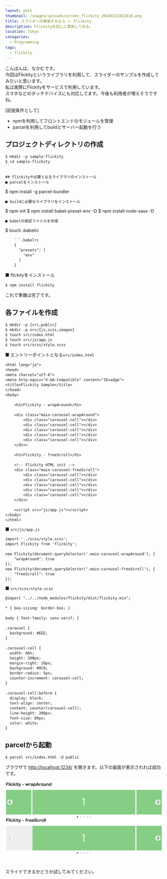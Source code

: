 ```yaml
---
layout: post
thumbnail: /images/uploads/screen_flickity_20180221022418.png
title: スライダーの実装するなら 〜 Flickity
description: Flickityを試しに実装してみる。
location: Tokyo
categories:
  - Programming
tags:
  - flickity
---
```

こんばんは、なかむです。\
今回はFlickityというライブラリを利用して、スライダーのサンプルを作成してみたいと思います。\
私は実際にFlickityをサービスで利用しています。\
スマホなどのタッチデバイスにも対応してます。今後も利用者が増えそうですね。  

\[前提条件として]

* npmを利用してフロントエンドのモジュールを管理
* parcelを利用してbuildとサーバー起動を行う

## プロジェクトディレクトリの作成

```
$ mkdir -p sample-flickity
$ cd sample-flickity
``

## flickityや必要となるライブラリのインストール
■ parcelをインストール
```

$ npm install -g parcel-bundler

```
■ buildに必要なライブラリをインストール
```

$ npm init
$ npm install babel-preset-env -D
$ npm install node-sass -D

```
■ babelの設定ファイルを作成
```

$ touch .babelrc

````
    ```.babelrc
    {
      "presets": [
        "env"
      ]
    }
````

■ flickityをインストール

```
$ npm install flickity
```

これで準備は完了です。

## 各ファイルを作成

```
$ mkdir -p {src,public}
$ mkdir -p src/{js,scss,images}
$ touch src/index.html
$ touch src/js/app.js
$ touch src/scss/style.scss
```

■ エントリーポイントとなる`src/index.html`

```
<html lang="ja">
<head>
<meta charset="utf-8">
<meta http-equiv="X-UA-Compatible" content="IE=edge">
<title>Flickity Sample</title>
</head>
<body>

    <h1>Flickity - wrapAround</h1>

    <div class="main-carousel-wrapAround">
        <div class="carousel-cell"></div>
        <div class="carousel-cell"></div>
        <div class="carousel-cell"></div>
        <div class="carousel-cell"></div>
        <div class="carousel-cell"></div>
    </div>

    <h1>Flickity - freeScroll</h1>

    <!-- Flickity HTML init -->
    <div class="main-carousel-freeScroll">
        <div class="carousel-cell"></div>
        <div class="carousel-cell"></div>
        <div class="carousel-cell"></div>
        <div class="carousel-cell"></div>
        <div class="carousel-cell"></div>
    </div>

    <script src="js/app.js"></script>
</body>
</html>
```

■ `src/js/app.js`

```
import '../scss/style.scss';
import Flickity from 'flickity';

new Flickity(document.querySelector('.main-carousel-wrapAround'), {
    "wrapAround": true
});
new Flickity(document.querySelector('.main-carousel-freeScroll'), {
    "freeScroll": true
});
```

■ `src/scss/style.scss`

```
@import "../../node_modules/flickity/dist/flickity.min";

* { box-sizing: border-box; }

body { font-family: sans-serif; }

.carousel {
  background: #EEE;
}

.carousel-cell {
  width: 66%;
  height: 200px;
  margin-right: 10px;
  background: #8C8;
  border-radius: 5px;
  counter-increment: carousel-cell;
}

.carousel-cell:before {
  display: block;
  text-align: center;
  content: counter(carousel-cell);
  line-height: 200px;
  font-size: 80px;
  color: white;
}
```

## parcelから起動

```
$ parcel src/index.html -d public
```

ブラウザで <http://localhost:1234/> を開きます。以下の画面が表示されれば成功です。

![Flickity Screen](/images/uploads/screen_flickity_20180222110947.png)

スライドできるかどうか試してみてください。
